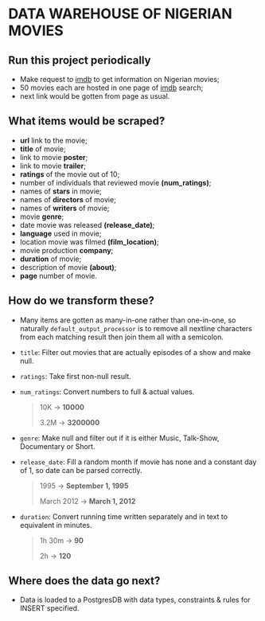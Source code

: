# DATA WAREHOUSE OF NIGERIAN MOVIES

## Run this project periodically
- Make request to [imdb](imdb.com) to get information on Nigerian movies;
- 50 movies each are hosted in one page of [imdb](imdb.com) search;
- next link would be gotten from page as usual.

## What items would be scraped?
- **url** link to the movie;
- **title** of movie;
- link to movie **poster**;
- link to movie **trailer**;
- **ratings** of the movie out of 10;
- number of individuals that reviewed movie **(num_ratings)**;
- names of **stars** in movie;
- names of **directors** of movie;
- names of **writers** of movie;
- movie **genre**;
- date movie was released **(release_date)**;
- **language** used in movie;
- location movie was filmed **(film_location)**;
- movie production **company**;
- **duration** of movie;
- description of movie **(about)**;
- **page** number of movie.

## How do we transform these?

- Many items are gotten as many-in-one rather than one-in-one, so naturally `default_output_processor` is to remove all nextline characters from each matching result then join them all with a semicolon.

- `title`: Filter out movies that are actually episodes of a show and make null.

- `ratings`: Take first non-null result.

- `num_ratings`: Convert numbers to full & actual values.

  > 10K &rarr; **10000** 
  >
  > 3.2M &rarr; **3200000**

- `genre`: Make null and filter out if it is either Music, Talk-Show, Documentary or Short.

- `release_date`: Fill a random month if movie has none and a constant day of 1, so date can be parsed correctly.

  > 1995 &rarr; **September 1, 1995**
  >
  > March 2012 &rarr; **March 1, 2012**

- `duration`: Convert running time written separately and in text to equivalent in minutes.

  > 1h 30m &rarr; **90**
  >
  > 2h &rarr; **120**

## Where does the data go next?

- Data is loaded to a PostgresDB with data types, constraints & rules for INSERT specified.